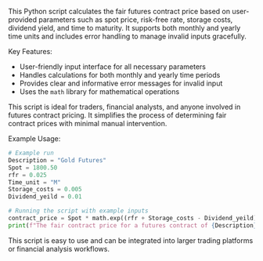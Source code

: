 This Python script calculates the fair futures contract price based on user-provided parameters such as spot price, risk-free rate, storage costs, dividend yield, and time to maturity. It supports both monthly and yearly time units and includes error handling to manage invalid inputs gracefully.

Key Features:
- User-friendly input interface for all necessary parameters
- Handles calculations for both monthly and yearly time periods
- Provides clear and informative error messages for invalid input
- Uses the `math` library for mathematical operations

This script is ideal for traders, financial analysts, and anyone involved in futures contract pricing. It simplifies the process of determining fair contract prices with minimal manual intervention.

Example Usage:
```python
# Example run
Description = "Gold Futures"
Spot = 1800.50
rfr = 0.025
Time_unit = "M"
Storage_costs = 0.005
Dividend_yeild = 0.01

# Running the script with example inputs
contract_price = Spot * math.exp((rfr + Storage_costs - Dividend_yeild) * Time_to_maturity)
print(f"The fair contract price for a futures contract of {Description} is: {contract_price}")
```

This script is easy to use and can be integrated into larger trading platforms or financial analysis workflows.
